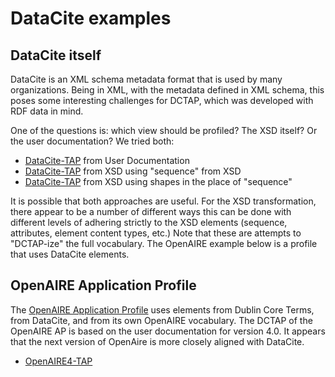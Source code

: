 # DataCite examples

## DataCite itself

DataCite is an XML schema metadata format that is used by many organizations. Being in XML, with the metadata defined in XML schema, this poses some interesting challenges for DCTAP, which was developed with RDF data in mind.

One of the questions is: which view should be profiled? The XSD itself? Or the user documentation? We tried both:
* [DataCite-TAP](dataciteUser.csv) from User Documentation
* [DataCite-TAP](DataCiteXML.csv) from XSD using "sequence" from XSD
* [DataCite-TAP](DataCiteXMLUsingShapes.csv) from XSD using shapes in the place of "sequence"

It is possible that both approaches are useful. For the XSD transformation, there appear to be a number of different ways this can be done with different levels of adhering strictly to the XSD elements (sequence, attributes, element content types, etc.) Note that these are attempts to "DCTAP-ize" the full vocabulary. The OpenAIRE example below is a profile that uses DataCite elements.

## OpenAIRE Application Profile

The [OpenAIRE Application Profile](https://openaire-guidelines-for-literature-repository-managers.readthedocs.io/en/v4.0.0/application_profile.html) uses elements from Dublin Core Terms, from DataCite, and from its own OpenAIRE vocabulary. The DCTAP of the OpenAIRE AP is based on the user documentation for version 4.0. It appears that the next version of OpenAire is more closely aligned with DataCite.

* [OpenAIRE4-TAP](openaire.csv)
